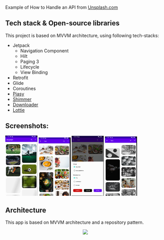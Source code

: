 Example of How to Handle an API from [Unsplash.com](https://unsplash.com)

## Tech stack & Open-source libraries
This project is based on MVVM architecture, using following tech-stacks:
- Jetpack
    - Navigation Component
    - Hilt
    - Paging 3
    - Lifecycle
    - View Binding
- Retrofit
- Glide
- Coroutines
- [Piasy](https://github.com/Piasy/BigImageViewer)
- [Shimmer](https://github.com/facebook/shimmer-android)
- [Downloader](https://github.com/tonyofrancis/Fetch)
- [Lottie](https://github.com/airbnb/lottie-android)


## Screenshots:
<p float="left">
  <img src="https://github.com/ToyibNurseha/Unsplash-Api-Example/blob/master/screenshot/Screenshot_1.png" width="20%" >
  <img src="https://github.com/ToyibNurseha/Unsplash-Api-Example/blob/master/screenshot/Screenshot_2.png" width="20%" >
  <img src="https://github.com/ToyibNurseha/Unsplash-Api-Example/blob/master/screenshot/Screenshot_3.png" width="20%" >
  <img src="https://github.com/ToyibNurseha/Unsplash-Api-Example/blob/master/screenshot/Screenshot_4.png" width="20%" >
</p>


## Architecture
This app is based on MVVM architecture and a repository pattern.
<p align="center">
<img src="https://developer.android.com/topic/libraries/architecture/images/paging3-library-architecture.svg"/>
</p>